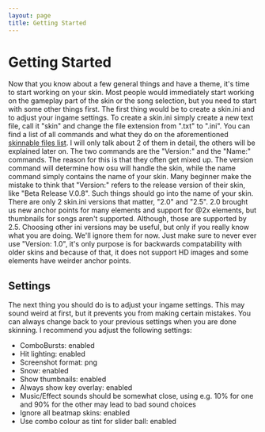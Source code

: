 ```yaml
---
layout: page
title: Getting Started
---
```

# Getting Started
Now that you know about a few general things and have a theme, it's time to start working on your skin.
Most people would immediately start working on the gameplay part of the skin or the song selection, but you need to start with some other things first. The first thing would be to create a skin.ini and to adjust your ingame settings. To create a skin.ini simply create a new text file, call it "skin" and change the file extension from ".txt" to ".ini". You can find a list of all commands and what they do on the aforementioned  [skinnable files list](https://osu.ppy.sh/forum/t/186787). 
I will only talk about 2 of them in detail, the others will be explained later on. The two commands are the "Version:" and the "Name:" commands. The reason for this is that they often get mixed up. The version command will determine how osu will handle the skin, while the name command simply contains the name of your skin. Many beginner make the mistake to think that "Version:" refers to the release version of their skin, like "Beta Release V.0.8". Such things should go into the name of your skin. There are only 2 skin.ini versions that matter, "2.0" and "2.5".
2.0 brought us new anchor points for many elements and support for @2x elements, but thumbnails for songs aren't supported. Although, those are supported by 2.5. Choosing other ini versions may be useful, but only if you really know what you are doing. We'll ignore them for now. Just make sure to never ever use "Version: 1.0", it's only purpose is for backwards compatability with older skins and because of that, it does not support HD images and some elements have weirder anchor points.

## Settings
The next thing you should do is to adjust your ingame settings. This may sound weird at first, but it prevents you from making certain mistakes. You can always change back to your previous settings when you are done skinning. I recommend you adjust the following settings:

- ComboBursts: enabled
- Hit lighting: enabled
- Screenshot format: png
- Snow: enabled
- Show thumbnails: enabled
- Always show key overlay: enabled
- Music/Effect sounds should be somewhat close, using e.g. 10% for one and 90% for the other may lead to bad sound choices
- Ignore all beatmap skins: enabled
- Use combo colour as tint for slider ball: enabled